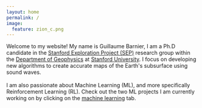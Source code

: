 ```yaml
---
layout: home
permalink: /
image:
  feature: zion_c.png
---
```

<body>
<p>
Welcome to my website! My name is Guillaume Barnier, I am a Ph.D candidate in the <a href="https://sep.sites.stanford.edu">Stanford Exploration Project (SEP)</a> research group within the <a href="https://earth.stanford.edu/geophysics"> Department of Geophysics</a> at <a href="https://www.stanford.edu">Stanford University</a>. I focus on developing new algorithms to create accurate maps of the Earth's subsurface using sound waves.
<br>
<br>
I am also passionate about Machine Learning (ML), and more specifically Reinforcement Learning (RL). Check out the two ML projects I am currently working on by clicking on the <a href="https://gbarnier.github.io/ml_projects/">machine learning</a> tab.
<br>
<br>
</p>
</body>
